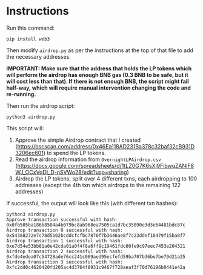 # Instructions

Run this command:

```shell
pip install web3
```

Then modify `airdrop.py` as per the instructions at the top of that file to add the necessary addresses.

**IMPORTANT: Make sure that the address that holds the LP tokens which will perform the airdrop has enough BNB gas (0.3 BNB to be safe, but it will cost less than that). If there is not enough BNB, the script might fail half-way, which will require manual intervention changing the code and re-running.**

Then run the airdrop script:

```shell
python3 airdrop.py
```

This script will:

1. Approve the simple Airdrop contract that I created (https://bscscan.com/address/0x46Ea118AD231Ba378c32baf32cB931D3206ec601) to spend the LP tokens.
2. Read the airdrop information from `OvernightLPAirdrop.csv` (https://docs.google.com/spreadsheets/d/1tLZ0G7K6sXj9FibwqZANIF8WJ_OCxVqDI_D-nSVWo28/edit?usp=sharing)
3. Airdrop the LP tokens, split over 4 different txns, each airdropping to 100 addresses (except the 4th txn which airdrops to the remaining 122 addresses)

If successful, the output will look like this (with different txn hashes):

```shell
python3 airdrop.py
Approve transaction successful with hash: 0x0fb505ba186b8504a4b079bc8ab968ea7505ca1d7bc35090e3d3e64481bdc87c
Airdrop transaction 0 successful with hash: 0x54388272e7c78d5b02bcddcfcfbc7870f7b3646ae8f7c23ddef10479f15ba8f7
Airdrop transaction 1 successful with hash: 0xe7d54e53bb81a0e42cda01a0f4f8a6ff9c19461fdc00fe9c97eec7453e204321
Airdrop transaction 2 successful with hash: 0xfde4edea07c54728ade76cc241c069aed95ecfefd59ba707b36be7be79d21a25
Airdrop transaction 3 successful with hash: 0xfc2dd0c4620420fd205ac4d3764f8931c9467f728aeaf3f70d76196b0441e42a
```
